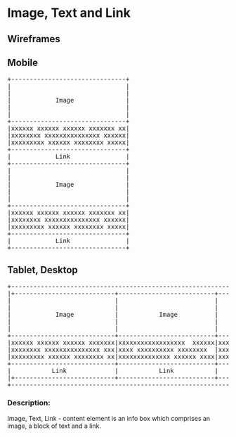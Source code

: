 # **Image, Text and Link**

## Wireframes

## Mobile


<pre>
+-------------------------------+
|                               |
|                               |
|            Image              |
|                               |
|                               |
+-------------------------------+
|xxxxxx xxxxxx xxxxxx xxxxxxx xx|
|xxxxxxxx xxxxxxxxxxxxxxx xxxxxx|
|xxxxxxxxx xxxxxx xxxxxxxx xxxxx|
+-------------------------------+
|            Link               |
+-------------------------------+
|                               |
|                               |
|            Image              |
|                               |
|                               |
+-------------------------------+
|xxxxxx xxxxxx xxxxxx xxxxxxx xx|
|xxxxxxxx xxxxxxxxxxxxxxx xxxxxx|
|xxxxxxxxx xxxxxx xxxxxxxx xxxxx|
+-------------------------------+
|            Link               |
+-------------------------------+
</pre>


## Tablet, Desktop
<pre>
+--------------------------------------------------------------------------------+
|+---------------------------+--------------------------+------------------------+
|                            |                          |                        |
|                            |                          |                        |
|            Image           |           Image          |          Image         |
|                            |                          |                        |
|                            |                          |                        |
+----------------------------+--------------------------+------------------------+
|xxxxxx xxxxxx xxxxxx xxxxxxx|xxxxxxxxxxxxxxxxxx  xxxxxx|xxxx xxxxxxxxxx xxxxxxxx|
|xxxxxxxx xxxxxxxxxxxxxxx xxx|xxxx xxxxxxxxxx xxxxxxxx  |xxxxxxxxxx xxxxx xxxxxxx|
|xxxxxxxxx xxxxxx xxxxxxxx xx|xxxxxxxxxxxxxx xxxxxx xxxx|xxxx xxxxxxx xxxx xxxxxx|
+----------------------------+--------------------------+------------------------+
|           Link             |           Link           |          Link          |
|+---------------------------+--------------------------+------------------------+
+--------------------------------------------------------------------------------+
</pre>
### Description:
Image, Text, Link - content element is an info box which comprises an image, a block of text and a link.